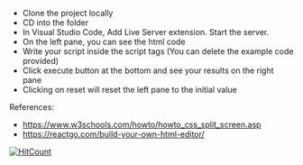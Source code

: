 * Clone the project locally
* CD into the folder
* In Visual Studio Code, Add Live Server extension. Start the server.
* On the left pane, you can see the html code
* Write your script inside the script tags (You can delete the example code provided)
* Click execute button at the bottom and see your results on the right pane
* Clicking on reset will reset the left pane to the initial value

References:

* https://www.w3schools.com/howto/howto_css_split_screen.asp
* https://reactgo.com/build-your-own-html-editor/

[![HitCount](http://hits.dwyl.com/bhandarys/javascript-template.svg)](http://hits.dwyl.com/bhandarys/javascript-template)